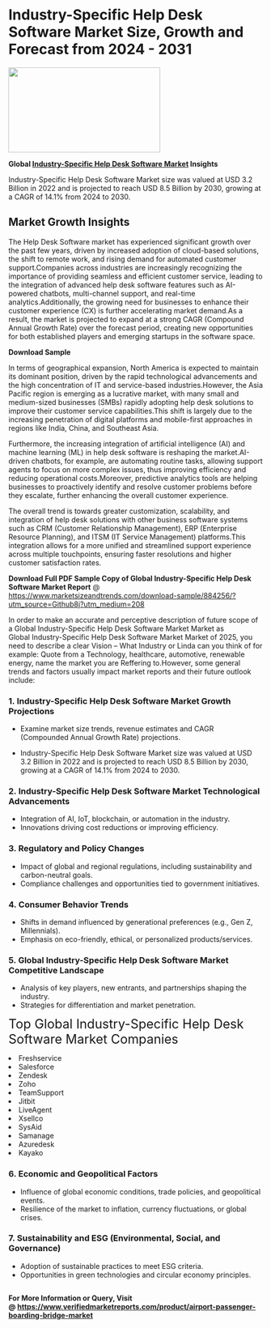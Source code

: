 <H1>Industry-Specific Help Desk Software Market Size, Growth and Forecast from 2024 - 2031</H1><img class="aligncenter size-medium wp-image-584254" src="https://thirdeyenews.in/wp-content/uploads/2024/09/Global-Market-Research-300x168.jpeg" alt="" width="300" height="168" /><p><strong>Global&nbsp;<a href="https://www.marketsizeandtrends.com/download-sample/884256/?utm_source=Github8j?utm_medium=208">Industry-Specific Help Desk Software Market</a> Insights</strong></p><p>Industry-Specific Help Desk Software Market size was valued at USD 3.2 Billion in 2022 and is projected to reach USD 8.5 Billion by 2030, growing at a CAGR of 14.1% from 2024 to 2030.</p><p><h2>Market Growth Insights</h2> <p>The Help Desk Software market has experienced significant growth over the past few years, driven by increased adoption of cloud-based solutions, the shift to remote work, and rising demand for automated customer support.Companies across industries are increasingly recognizing the importance of providing seamless and efficient customer service, leading to the integration of advanced help desk software features such as AI-powered chatbots, multi-channel support, and real-time analytics.Additionally, the growing need for businesses to enhance their customer experience (CX) is further accelerating market demand.As a result, the market is projected to expand at a strong CAGR (Compound Annual Growth Rate) over the forecast period, creating new opportunities for both established players and emerging startups in the software space.</p> <p><strong>Download Sample</strong></p> <p>In terms of geographical expansion, North America is expected to maintain its dominant position, driven by the rapid technological advancements and the high concentration of IT and service-based industries.However, the Asia Pacific region is emerging as a lucrative market, with many small and medium-sized businesses (SMBs) rapidly adopting help desk solutions to improve their customer service capabilities.This shift is largely due to the increasing penetration of digital platforms and mobile-first approaches in regions like India, China, and Southeast Asia.</p> <p>Furthermore, the increasing integration of artificial intelligence (AI) and machine learning (ML) in help desk software is reshaping the market.AI-driven chatbots, for example, are automating routine tasks, allowing support agents to focus on more complex issues, thus improving efficiency and reducing operational costs.Moreover, predictive analytics tools are helping businesses to proactively identify and resolve customer problems before they escalate, further enhancing the overall customer experience.</p> <p>The overall trend is towards greater customization, scalability, and integration of help desk solutions with other business software systems such as CRM (Customer Relationship Management), ERP (Enterprise Resource Planning), and ITSM (IT Service Management) platforms.This integration allows for a more unified and streamlined support experience across multiple touchpoints, ensuring faster resolutions and higher customer satisfaction rates.</p> <p><span class=""><strong>Download Full PDF Sample Copy of Global Industry-Specific Help Desk Software Market Report</strong> @ <a href="https://www.marketsizeandtrends.com/download-sample/884256/?utm_source=Github8j?utm_medium=208" target="_blank">https://www.marketsizeandtrends.com/download-sample/884256/?utm_source=Github8j?utm_medium=208</a></span></p><p>In order to make an accurate and perceptive description of future scope of a Global&nbsp;Industry-Specific Help Desk Software Market Market as Global&nbsp;Industry-Specific Help Desk Software Market Market of 2025, you need to describe a clear Vision &ndash; What Industry or Linda can you think of for example: Quote from a Technology, healthcare, automotive, renewable energy, name the market you are Reffering to.However, some general trends and factors usually impact market reports and their future outlook include:</p><h3>1.&nbsp;<strong>Industry-Specific Help Desk Software Market Growth Projections</strong></h3><ul><li>Examine market size trends, revenue estimates and CAGR (Compounded Annual Growth Rate) projections.</li><li><p>Industry-Specific Help Desk Software Market size was valued at USD 3.2 Billion in 2022 and is projected to reach USD 8.5 Billion by 2030, growing at a CAGR of 14.1% from 2024 to 2030.</p></li></ul><h3>2.&nbsp;<strong>Industry-Specific Help Desk Software Market Technological Advancements</strong></h3><ul><li>Integration of AI, IoT, blockchain, or automation in the industry.</li><li>Innovations driving cost reductions or improving efficiency.</li></ul><h3>3.&nbsp;<strong>Regulatory and Policy Changes</strong></h3><ul><li>Impact of global and regional regulations, including sustainability and carbon-neutral goals.</li><li>Compliance challenges and opportunities tied to government initiatives.</li></ul><h3>4.&nbsp;<strong>Consumer Behavior Trends</strong></h3><ul><li>Shifts in demand influenced by generational preferences (e.g., Gen Z, Millennials).</li><li>Emphasis on eco-friendly, ethical, or personalized products/services.</li></ul><h3>5.&nbsp;<strong>Global Industry-Specific Help Desk Software Market Competitive Landscape</strong></h3><ul><li>Analysis of key players, new entrants, and partnerships shaping the industry.</li><li>Strategies for differentiation and market penetration.</li></ul><p data-pm-slice="1 1 []"><span style="color: inherit; font-family: inherit; font-size: 25px;">Top Global Industry-Specific Help Desk Software Market Companies</span></p><div class="" data-test-id=""><p><li>Freshservice</li><li> Salesforce</li><li> Zendesk</li><li> Zoho</li><li> TeamSupport</li><li> Jitbit</li><li> LiveAgent</li><li> Xsellco</li><li> SysAid</li><li> Samanage</li><li> Azuredesk</li><li> Kayako</li></p></div><h3>6.&nbsp;<strong>Economic and Geopolitical Factors</strong></h3><ul><li>Influence of global economic conditions, trade policies, and geopolitical events.</li><li>Resilience of the market to inflation, currency fluctuations, or global crises.</li></ul><h3>7.&nbsp;<strong>Sustainability and ESG (Environmental, Social, and Governance)</strong></h3><ul><li>Adoption of sustainable practices to meet ESG criteria.</li><li>Opportunities in green technologies and circular economy principles.</li></ul><h2><strong style="font-size: 14px;">For More Information or Query, Visit @&nbsp;</strong><a style="background-color: #ffffff; font-size: 14px;" href="https://www.marketsizeandtrends.com/report/industry-specific-help-desk-software-market/" target="_blank">https://www.verifiedmarketreports.com/product/airport-passenger-boarding-bridge-market</a></h2>